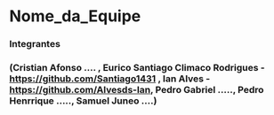 # Nome_da_Equipe

### Integrantes
### (Cristian Afonso .... , Eurico Santiago Climaco Rodrigues - https://github.com/Santiago1431 , Ian Alves - https://github.com/Alvesds-Ian, Pedro Gabriel ....., Pedro Henrrique ....., Samuel Juneo ....)
